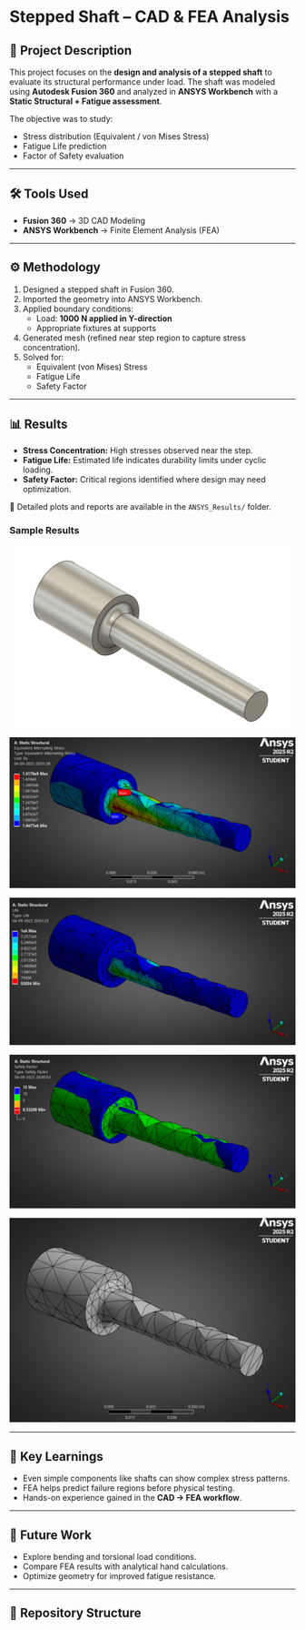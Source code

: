 # Stepped Shaft – CAD & FEA Analysis

## 📌 Project Description  
This project focuses on the **design and analysis of a stepped shaft** to evaluate its structural performance under load. The shaft was modeled using **Autodesk Fusion 360** and analyzed in **ANSYS Workbench** with a **Static Structural + Fatigue assessment**.  

The objective was to study:  
- Stress distribution (Equivalent / von Mises Stress)  
- Fatigue Life prediction  
- Factor of Safety evaluation  

---

## 🛠 Tools Used  
- **Fusion 360** → 3D CAD Modeling  
- **ANSYS Workbench** → Finite Element Analysis (FEA)  

---

## ⚙️ Methodology  
1. Designed a stepped shaft in Fusion 360.  
2. Imported the geometry into ANSYS Workbench.  
3. Applied boundary conditions:  
   - Load: **1000 N applied in Y-direction**  
   - Appropriate fixtures at supports  
4. Generated mesh (refined near step region to capture stress concentration).  
5. Solved for:  
   - Equivalent (von Mises) Stress  
   - Fatigue Life  
   - Safety Factor  

---

## 📊 Results  
- **Stress Concentration:** High stresses observed near the step.  
- **Fatigue Life:** Estimated life indicates durability limits under cyclic loading.  
- **Safety Factor:** Critical regions identified where design may need optimization.  

📂 Detailed plots and reports are available in the `ANSYS_Results/` folder.  

### Sample Results  
![3D Model](https://github.com/gowtham-d-p/stepped-shaft-fea-fusion-ansys/blob/main/Stepped%20Shaft/Fusion%20360/3D%20model.jpg ) 

![Equivalent Alternating Stress](https://github.com/gowtham-d-p/stepped-shaft-fea-fusion-ansys/blob/main/Stepped%20Shaft/Ansys%20Workbench/Eqiivalent%20alternating%20Stress.jpg) 

![Fatigue Life](https://github.com/gowtham-d-p/stepped-shaft-fea-fusion-ansys/blob/main/Stepped%20Shaft/Ansys%20Workbench/Life.jpg)  

![Safety Factor](https://github.com/gowtham-d-p/stepped-shaft-fea-fusion-ansys/blob/main/Stepped%20Shaft/Ansys%20Workbench/Safety%20Factor.jpg)  

![Mesh](https://github.com/gowtham-d-p/stepped-shaft-fea-fusion-ansys/blob/main/Stepped%20Shaft/Ansys%20Workbench/Mesh.jpg)  

---

## 🎯 Key Learnings  
- Even simple components like shafts can show complex stress patterns.  
- FEA helps predict failure regions before physical testing.  
- Hands-on experience gained in the **CAD → FEA workflow**.  

---

## 🚀 Future Work  
- Explore bending and torsional load conditions.  
- Compare FEA results with analytical hand calculations.  
- Optimize geometry for improved fatigue resistance.  

---

## 📂 Repository Structure  
